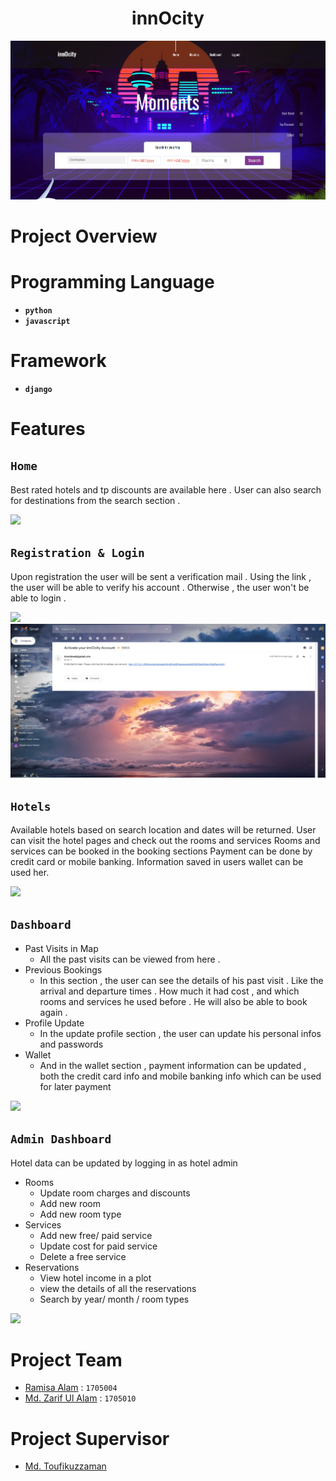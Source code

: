 <h1 align="center"> <b> innOcity </b> </h1>

![](/Miscellaneous/ReadMe%20Files/home2.png)

# Project Overview

# Programming Language 

* **`python`** 
* **`javascript`**

# Framework
* **`django`**

# Features

## `Home`
Best rated hotels and tp discounts are available here . User can also search for destinations from the search section .

![](/Miscellaneous/ReadMe%20Files/home_gif.gif)

## `Registration & Login`
Upon registration the user will be sent a verification mail . Using the link , the user will be able to verify his account . Otherwise , the user won't be able to login .

![](/Miscellaneous/ReadMe%20Files/register_gif.gif)
![](/Miscellaneous/ReadMe%20Files/activation_gif.gif)

## `Hotels`
Available hotels based on search location and dates will be returned.
User can visit the hotel pages and check out the rooms and services
Rooms and services can be booked in the booking sections
Payment can be done by credit card or mobile banking. Information saved in users wallet can be used her.

![](/Miscellaneous/ReadMe%20Files/hotel.gif)


## `Dashboard`
- Past Visits in Map  
  - All the past visits can be viewed from here .
- Previous Bookings
  - In this section , the user can see the details of his past visit . Like the arrival and departure times . How much it had cost , and which rooms and services he used before . He will also be able to book again .
- Profile Update
  - In the update profile section , the user can update his personal infos and passwords 
- Wallet
  - And in the wallet section , payment information can be updated , both the credit card info and mobile banking info which can be used for later payment

![](Miscellaneous/ReadMe%20Files/dashboard_gif.gif)

## `Admin Dashboard`
Hotel data can be updated by logging in as hotel admin
- Rooms 
    - Update room charges and discounts
    - Add new room
    - Add new room type
 - Services
    - Add new free/ paid service
    - Update cost for paid service
    - Delete a free service
 - Reservations
    - View hotel income in a plot
    - view the details of all the reservations
    - Search by year/ month / room types
    
 ![](Miscellaneous/ReadMe%20Files/admin.gif)

# Project Team

* [Ramisa Alam](https://github.com/ramisa2108) : `1705004`
* [Md. Zarif Ul Alam](https://github.com/zarif98sjs/) : `1705010`

# Project Supervisor

- [Md. Toufikuzzaman](https://cse.buet.ac.bd/faculty_list/detail/toufikuzzaman)
